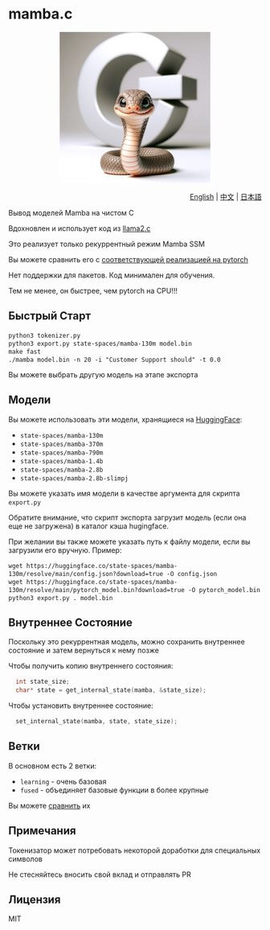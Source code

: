 # mamba.c

<p align="center">
  <img src="assets/cute-mamba.png" width="300" height="300" alt="Милый Мамба">
</p>

<p align="right"><a href="https://github.com/kroggen/mamba.c/blob/learning/README.md">English</a> | <a href="https://github.com/kroggen/mamba.c/blob/learning/README-zh.md">中文</a> | <a href="https://github.com/kroggen/mamba.c/blob/learning/README-ja.md">日本語</a></p>

Вывод моделей Mamba на чистом C

Вдохновлен и использует код из [llama2.c](https://github.com/karpathy/llama2.c)

Это реализует только рекуррентный режим Mamba SSM

Вы можете сравнить его с [соответствующей реализацией на pytorch](https://github.com/kroggen/mamba-cpu/tree/recurrent-only)

Нет поддержки для пакетов. Код минимален для обучения.

Тем не менее, он быстрее, чем pytorch на CPU!!!


## Быстрый Старт

```
python3 tokenizer.py
python3 export.py state-spaces/mamba-130m model.bin
make fast
./mamba model.bin -n 20 -i "Customer Support should" -t 0.0
```
Вы можете выбрать другую модель на этапе экспорта

## Модели

Вы можете использовать эти модели, хранящиеся на [HuggingFace](https://huggingface.co/state-spaces):

* `state-spaces/mamba-130m`
* `state-spaces/mamba-370m`
* `state-spaces/mamba-790m`
* `state-spaces/mamba-1.4b`
* `state-spaces/mamba-2.8b`
* `state-spaces/mamba-2.8b-slimpj`

Вы можете указать имя модели в качестве аргумента для скрипта `export.py`

Обратите внимание, что скрипт экспорта загрузит модель (если она еще не загружена) в каталог кэша hugingface.

При желании вы также можете указать путь к файлу модели, если вы загрузили его вручную. Пример:

```
wget https://huggingface.co/state-spaces/mamba-130m/resolve/main/config.json?download=true -O config.json
wget https://huggingface.co/state-spaces/mamba-130m/resolve/main/pytorch_model.bin?download=true -O pytorch_model.bin
python3 export.py . model.bin
```

## Внутреннее Состояние

Поскольку это рекуррентная модель, можно сохранить внутреннее состояние и затем вернуться к нему позже

Чтобы получить копию внутреннего состояния:

```c
  int state_size;
  char* state = get_internal_state(mamba, &state_size);
```

Чтобы установить внутреннее состояние:

```c
  set_internal_state(mamba, state, state_size);
```


## Ветки

В основном есть 2 ветки:

* `learning` - очень базовая
* `fused` - объединяет базовые функции в более крупные

Вы можете [сравнить](https://github.com/kroggen/mamba.c/compare/learning..fused) их


## Примечания

Токенизатор может потребовать некоторой доработки для специальных символов

Не стесняйтесь вносить свой вклад и отправлять PR



## Лицензия

MIT